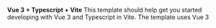 **Vue 3 + Typescript + Vite**
This template should help get you started developing with Vue 3 and Typescript in Vite. The template uses Vue 3 <script setup> SFCs, check out the script setup docs to learn more.
